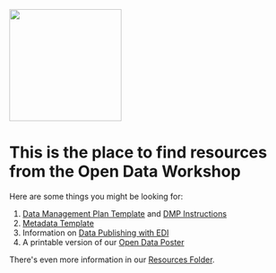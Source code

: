 <img src="https://github.com/InteragencyEcologicalProgram/Open-Data-Workshop/blob/master/images/datajourneyv2.jpg" width="200">

# This is the place to find resources from the Open Data Workshop
Here are some things you might be looking for:
1. [Data Management Plan Template](https://github.com/InteragencyEcologicalProgram/Open-Data-Workshop/blob/master/resources/2019%20DMP%20Template%20v2.pdf) and [DMP Instructions](https://github.com/InteragencyEcologicalProgram/Open-Data-Workshop/blob/master/resources/DMP%20Template%20Instructions%20Public.docx)
1. [Metadata Template](https://github.com/InteragencyEcologicalProgram/IEP-to-EDI-Publishing/blob/master/IEP_EDI_metadata_template.docx)
1. Information on [Data Publishing with EDI](https://github.com/InteragencyEcologicalProgram/IEP-to-EDI-Publishing)
1. A printable version of our [Open Data Poster](https://github.com/InteragencyEcologicalProgram/Open-Data-Workshop/blob/master/resources/IEP%20Workshop%20Poster%20Open%20Data.pdf)

There's even more information in our [Resources Folder](https://github.com/InteragencyEcologicalProgram/Open-Data-Workshop/blob/master/resources/).

